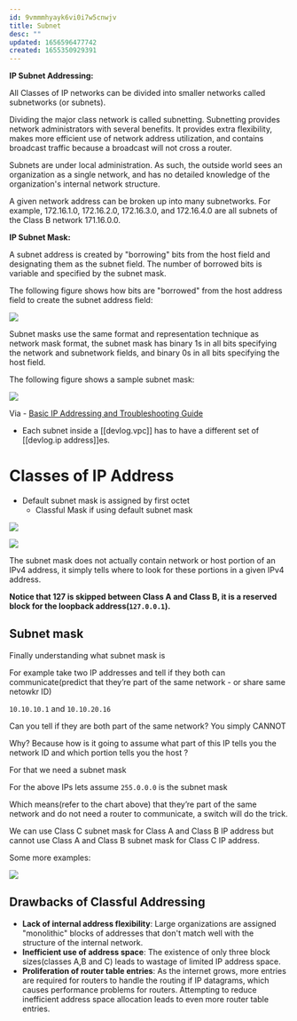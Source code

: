 ```yaml
---
id: 9vmmmhyayk6vi0i7w5cnwjv
title: Subnet
desc: ""
updated: 1656596477742
created: 1655350929391
---
```


**IP Subnet Addressing:**

All Classes of IP networks can be divided into smaller networks called subnetworks (or subnets).

Dividing the major class network is called subnetting. Subnetting provides network administrators with several benefits. It provides extra flexibility, makes more efficient use of network address utilization, and contains broadcast traffic because a broadcast will not cross a router.

Subnets are under local administration. As such, the outside world sees an organization as a single network, and has no detailed knowledge of the organization's internal network structure.

A given network address can be broken up into many subnetworks. For example, 172.16.1.0, 172.16.2.0, 172.16.3.0, and 172.16.4.0 are all subnets of the Class B network 171.16.0.0.

**IP Subnet Mask:**

A subnet address is created by "borrowing" bits from the host field and designating them as the subnet field. The number of borrowed bits is variable and specified by the subnet mask.

The following figure shows how bits are "borrowed" from the host address field to create the subnet address field:

![](https://res.cloudinary.com/zubayr/image/upload/v1655736057/wiki/hnvqgvajvxuug5jct9aj.png)

Subnet masks use the same format and representation technique as network mask format, the subnet mask has binary 1s in all bits specifying the network and subnetwork fields, and binary 0s in all bits specifying the host field.

The following figure shows a sample subnet mask:

![](https://res.cloudinary.com/zubayr/image/upload/v1655736067/wiki/cz15tvvibn0kjpyo4zki.png)

Via - [Basic IP Addressing and Troubleshooting Guide](http://penta2.ufrgs.br/trouble/ts_ip.htm)

- Each subnet inside a [[devlog.vpc]] has to have a different set of [[devlog.ip address]]es.

# Classes of IP Address

- Default subnet mask is assigned by first octet
  - Classful Mask if using default subnet mask

![](https://res.cloudinary.com/zubayr/image/upload/v1656592872/wiki/duckdmgbrvvo2am5hazc.png)

![](https://res.cloudinary.com/zubayr/image/upload/v1656593725/wiki/kbyzrh9dfdqxoigaldkq.png)

The subnet mask does not actually contain network or host portion of an IPv4 address, it simply tells where to look for these portions in a given IPv4 address.

**Notice that 127 is skipped between Class A and Class B, it is a reserved block for the loopback address(`127.0.0.1`).**

## Subnet mask

Finally understanding what subnet mask is

For example take two IP addresses and tell if they both can communicate(predict that they’re part of the same network - or share same netowkr ID)

`10.10.10.1` and `10.10.20.16`

Can you tell if they are both part of the same network? You simply CANNOT

Why? Because how is it going to assume what part of this IP tells you the network ID and which portion tells you the host ?

For that we need a subnet mask

For the above IPs lets assume `255.0.0.0` is the subnet mask

Which means(refer to the chart above) that they’re part of the same network and do not need a router to communicate, a switch will do the trick.

We can use Class C subnet mask for Class A and Class B IP address but cannot use Class A and Class B subnet mask for Class C IP address.

Some more examples:

![](https://res.cloudinary.com/zubayr/image/upload/v1656594629/wiki/hk9tpoxztalbecnkahgl.png)

## Drawbacks of Classful Addressing

- **Lack of internal address flexibility**: Large organizations are assigned "monolithic" blocks of addresses that don't match well with the structure of the internal network.
- **Inefficient use of address space**: The existence of only three block sizes(classes A,B and C) leads to wastage of limited IP address space.
- **Proliferation of router table entries**: As the internet grows, more entries are required for routers to handle the routing if IP datagrams, which causes performance problems for routers. Attempting to reduce inefficient address space allocation leads to even more router table entries.
